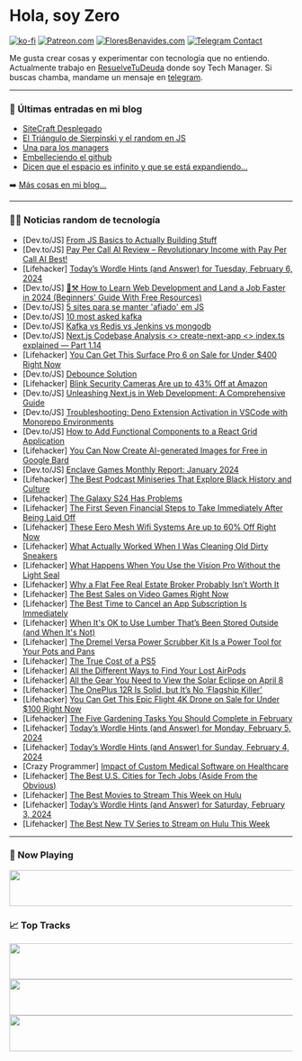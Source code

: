 # Hola, soy Zero

[![ko-fi](https://ko-fi.com/img/githubbutton_sm.svg)](https://ko-fi.com/J3J4N0LUK)
[![Patreon.com](https://img.shields.io/endpoint.svg?url=https%3A%2F%2Fshieldsio-patreon.vercel.app%2Fapi%3Fusername%3Dzerodragon%26type%3Dpatrons&style=for-the-badge)](https://patreon.com/zerodragon)
[![FloresBenavides.com](https://img.shields.io/website?down_message=oops&label=MiBlog&style=for-the-badge&up_message=online&url=https%3A%2F%2Ffloresbenavides.com)](https://floresbenavides.com)
[![Telegram Contact](https://img.shields.io/badge/escr%C3%ADbeme-ZeroDragon-%2326A5E4?style=for-the-badge&logo=telegram)](https://t.me/zerodragon)

Me gusta crear cosas y experimentar con tecnología que no entiendo.
Actualmente trabajo en [ResuelveTuDeuda](http://github.com/resuelve) donde soy Tech Manager.
Si buscas chamba, mandame un mensaje en [telegram](https://t.me/zerodragon).

---

### 📕 Últimas entradas en mi blog
<!-- BLOG-POST-LIST:START -->
- [SiteCraft Desplegado](https://floresbenavides.com/sitecraft-desplegado/)
- [El Triángulo de Sierpinski y el random en JS](https://floresbenavides.com/el-triangulo-de-sierpinski-y-el-random-en-js/)
- [Una para los managers](https://floresbenavides.com/una-para-los-managers/)
- [Embelleciendo el github](https://floresbenavides.com/embelleciendo-el-github/)
- [Dicen que el espacio es infinito y que se está expandiendo…](https://floresbenavides.com/dicen-que-el-espacio-es-infinito-y-que-se-esta-expandiendo/)
<!-- BLOG-POST-LIST:END -->

➡️ [Más cosas en mi blog...](https://floresbenavides.com)

---

### 👨‍💻 Noticias random de tecnología
<!-- TECH-POSTS:START -->
- [Dev.to/JS] [From JS Basics to Actually Building Stuff](https://dev.to/jaredcodes/from-js-basics-to-actually-building-stuff-55i7)
- [Dev.to/JS] [Pay Per Call AI Review – Revolutionary Income with Pay Per Call AI Best!](https://dev.to/nusrat1111/pay-per-call-ai-review-revolutionary-income-with-pay-per-call-ai-best-2f6)
- [Lifehacker] [Today’s Wordle Hints &lpar;and Answer&rpar; for Tuesday, February 6, 2024](https://lifehacker.com/entertainment/wordle-answer-today-february-6-2024)
- [Dev.to/JS] [🌟⚒️ How to Learn Web Development and Land a Job Faster in 2024 &lpar;Beginners&#39; Guide With Free Resources&rpar;](https://dev.to/chaoocharles/how-to-learn-web-development-and-land-a-job-faster-in-2024-beginners-guide-with-free-resources-3074)
- [Dev.to/JS] [5 sites para se manter &#39;afiado&#39; em JS](https://dev.to/marciopolicarpo/5-sites-para-se-manter-afiado-em-js-3aij)
- [Dev.to/JS] [10 most asked kafka](https://dev.to/akmaurya31/10-most-asked-kafka-3336)
- [Dev.to/JS] [Kafka vs Redis vs Jenkins vs mongodb](https://dev.to/akmaurya31/kafka-vs-redis-vs-jenkins-vs-mongodb-92j)
- [Dev.to/JS] [Next.js Codebase Analysis &lt;&gt; create-next-app &lt;&gt; index.ts explained — Part 1.14](https://dev.to/ramunarasinga/nextjs-codebase-analysis-create-next-app-indexts-explained-part-114-h23)
- [Lifehacker] [You Can Get This Surface Pro 6 on Sale for Under $400 Right Now](https://lifehacker.com/this-microsoft-surface-pro-6-is-under-400-right-now-1850776714)
- [Dev.to/JS] [Debounce Solution](https://dev.to/bealecs/debounce-solution-16in)
- [Lifehacker] [Blink Security Cameras Are up to 43% Off at Amazon](https://lifehacker.com/tech/blink-security-cameras-are-up-to-43-percent-off-at-amazon)
- [Dev.to/JS] [Unleashing Next.js in Web Development: A Comprehensive Guide](https://dev.to/n3tz/unleashing-nextjs-in-web-development-a-comprehensive-guide-1cig)
- [Dev.to/JS] [Troubleshooting: Deno Extension Activation in VSCode with Monorepo Environments](https://dev.to/mich0w0h/deno-extension-formatter-in-vscode-a-guide-for-monorepo-environments-4k4b)
- [Dev.to/JS] [How to Add Functional Components to a React Grid Application](https://dev.to/mescius/how-to-add-functional-components-to-a-react-grid-application-bko)
- [Lifehacker] [You Can Now Create AI-generated Images for Free in Google Bard](https://lifehacker.com/tech/how-to-create-images-in-google-bard)
- [Dev.to/JS] [Enclave Games Monthly Report: January 2024](https://dev.to/end3r/enclave-games-monthly-report-january-2024-13in)
- [Lifehacker] [The Best Podcast Miniseries That Explore Black History and Culture](https://lifehacker.com/entertainment/best-podcasts-miniseries-black-history-culture)
- [Lifehacker] [The Galaxy S24 Has Problems](https://lifehacker.com/tech/galaxy-s24-launch-problems)
- [Lifehacker] [The First Seven Financial Steps to Take Immediately After Being Laid Off](https://lifehacker.com/money/most-important-financial-steps-after-being-laid-off)
- [Lifehacker] [These Eero Mesh Wifi Systems Are up to 60% Off Right Now](https://lifehacker.com/tech/eero-mesh-wi-fi-router-sale)
- [Lifehacker] [What Actually Worked When I Was Cleaning Old Dirty Sneakers](https://lifehacker.com/home/how-to-clean-dirty-old-sneakers)
- [Lifehacker] [What Happens When You Use the Vision Pro Without the Light Seal](https://lifehacker.com/tech/you-should-try-vision-pro-without-the-light-seal)
- [Lifehacker] [Why a Flat Fee Real Estate Broker Probably Isn’t Worth It](https://lifehacker.com/money/why-a-flat-fee-real-estate-broker-probably-isnt-worth-it)
- [Lifehacker] [The Best Sales on Video Games Right Now](https://lifehacker.com/best-video-game-deals-1850752341)
- [Lifehacker] [The Best Time to Cancel an App Subscription Is Immediately](https://lifehacker.com/tech/cancel-unwanted-app-store-subscriptions)
- [Lifehacker] [When It&#39;s OK to Use Lumber That’s Been Stored Outside &lpar;and When It&#39;s Not&rpar;](https://lifehacker.com/home/when-is-it-okay-to-use-lumber-thats-been-stored-outside)
- [Lifehacker] [The Dremel Versa Power Scrubber Kit Is a Power Tool for Your Pots and Pans](https://lifehacker.com/home/dremel-versa-scrub-daddy-kit-review)
- [Lifehacker] [The True Cost of a PS5](https://lifehacker.com/tech/how-much-a-ps5-really-costs)
- [Lifehacker] [All the Different Ways to Find Your Lost AirPods](https://lifehacker.com/tech/how-to-find-your-lost-airpods)
- [Lifehacker] [All the Gear You Need to View the Solar Eclipse on April 8](https://lifehacker.com/science/everything-you-need-to-view-the-solar-eclipse-safely)
- [Lifehacker] [The OnePlus 12R Is Solid, but It’s No ‘Flagship Killer’](https://lifehacker.com/tech/oneplus-12r-review)
- [Lifehacker] [You Can Get This Epic Flight 4K Drone on Sale for Under $100 Right Now](https://lifehacker.com/epic-flight-drone-sale)
- [Lifehacker] [The Five Gardening Tasks You Should Complete in February](https://lifehacker.com/home/february-gardening-tasks)
- [Lifehacker] [Today’s Wordle Hints &lpar;and Answer&rpar; for Monday, February 5, 2024](https://lifehacker.com/entertainment/wordle-answer-today-february-5-2024)
- [Lifehacker] [Today’s Wordle Hints &lpar;and Answer&rpar; for Sunday, February 4, 2024](https://lifehacker.com/entertainment/wordle-answer-today-february-4-2024)
- [Crazy Programmer] [Impact of Custom Medical Software on Healthcare](https://www.thecrazyprogrammer.com/2024/02/impact-of-custom-medical-software-on-healthcare.html)
- [Lifehacker] [The Best U.S. Cities for Tech Jobs &lpar;Aside From the Obvious&rpar;](https://lifehacker.com/tech/the-best-unexpected-us-cities-for-tech-jobs)
- [Lifehacker] [The Best Movies to Stream This Week on Hulu](https://lifehacker.com/entertainment/best-movies-to-stream-this-week-on-hulu)
- [Lifehacker] [Today’s Wordle Hints &lpar;and Answer&rpar; for Saturday, February 3, 2024](https://lifehacker.com/entertainment/wordle-answer-today-february-3-2024)
- [Lifehacker] [The Best New TV Series to Stream on Hulu This Week](https://lifehacker.com/entertainment/best-new-tv-shows-to-stream-on-hulu)<!-- TECH-POSTS:END -->

---

### 🎵 Now Playing
<a href="https://spotify-now-playing-dun.vercel.app/now-playing?open"><img src="https://spotify-now-playing-dun.vercel.app/now-playing" width="540" height="64"></a>

### 📈 Top Tracks
<a href="https://spotify-now-playing-dun.vercel.app/top-tracks?i=1&open"><img src="https://spotify-now-playing-dun.vercel.app/top-tracks?i=1" width="540" height="64"></a>
<a href="https://spotify-now-playing-dun.vercel.app/top-tracks?i=2&open"><img src="https://spotify-now-playing-dun.vercel.app/top-tracks?i=2" width="540" height="64"></a>
<a href="https://spotify-now-playing-dun.vercel.app/top-tracks?i=3&open"><img src="https://spotify-now-playing-dun.vercel.app/top-tracks?i=3" width="540" height="64"></a>
